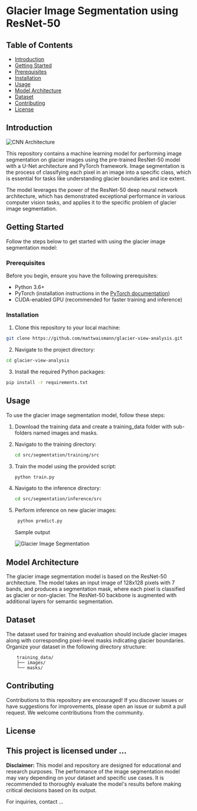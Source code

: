 # Glacier Image Segmentation using ResNet-50

## Table of Contents

- [Introduction](#introduction)
- [Getting Started](#getting-started)
- [Prerequisites](#prerequisites)
- [Installation](#installation)
- [Usage](#usage)
- [Model Architecture](#model-architecture)
- [Dataset](#dataset)
- [Contributing](#contributing)
- [License](#license)

## Introduction
![CNN Architecture](cnn_srchitecture.png)

This repository contains a machine learning model for performing image segmentation on glacier images using the pre-trained ResNet-50 model with a U-Net architecture and PyTorch framework. Image segmentation is the process of classifying each pixel in an image into a specific class, which is essential for tasks like understanding glacier boundaries and ice extent.

The model leverages the power of the ResNet-50 deep neural network architecture, which has demonstrated exceptional performance in various computer vision tasks, and applies it to the specific problem of glacier image segmentation.

## Getting Started

Follow the steps below to get started with using the glacier image segmentation model:

### Prerequisites

Before you begin, ensure you have the following prerequisites:

- Python 3.6+
- PyTorch (installation instructions in the [PyTorch documentation](https://pytorch.org/get-started/locally/))
- CUDA-enabled GPU (recommended for faster training and inference)

### Installation

1. Clone this repository to your local machine:

```bash
git clone https://github.com/mattwaismann/glacier-view-analysis.git
```

2. Navigate to the project directory:

```bash
cd glacier-view-analysis
```

3. Install the required Python packages:

```bash
pip install -r requirements.txt
```

## Usage

To use the glacier image segmentation model, follow these steps:

1. Download the training data and create a training_data folder with sub-folders named images and masks.

2. Navigato to the training directory:

   ```bash
   cd src/segmentation/training/src
   ```

3. Train the model using the provided script:

    ```bash
    python train.py
    ```
4.  Navigato to the inference directory:

    ```bash
    cd src/segmentation/inference/src
    ```

6. Perform inference on new glacier images:

   ```bash
    python predict.py
    ```

   Sample output
   
   ![Glacier Image Segmentation](out.png)



## Model Architecture

The glacier image segmentation model is based on the ResNet-50 architecture. The model takes an input image of 128x128 pixels with 7 bands, and produces a segmentation mask, where each pixel is classified as glacier or non-glacier. The ResNet-50 backbone is augmented with additional layers for semantic segmentation.

## Dataset

The dataset used for training and evaluation should include glacier images along with corresponding pixel-level masks indicating glacier boundaries. Organize your dataset in the following directory structure:

```
    training_data/
    ├── images/
    └── masks/
```

## Contributing

Contributions to this repository are encouraged! If you discover issues or have suggestions for improvements, please open an issue or submit a pull request. We welcome contributions from the community.

## License

This project is licensed under ...
---

**Disclaimer:** This model and repository are designed for educational and research purposes. The performance of the image segmentation model may vary depending on your dataset and specific use cases. It is recommended to thoroughly evaluate the model's results before making critical decisions based on its output.

For inquiries, contact ...
